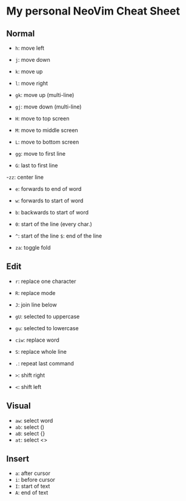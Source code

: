 # My personal NeoVim Cheat Sheet

## Normal
- `h`: move left
- `j`: move down
- `k`: move up
- `l`: move right

- `gk`: move up (multi-line) 
- `gj`: move down (multi-line) 

- `H`: move to top screen
- `M`: move to middle screen
- `L`: move to bottom screen

- `gg`: move to first line
- `G`: last to first line

-`zz`: center line

- `e`: forwards to end of word
- `w`: forwards to start of word
- `b`: backwards to start of word

- `0`: start of the line (every char.)
- `^`: start of the line `$`: end of the line

- `za`: toggle fold

## Edit
- `r`: replace one character
- `R`: replace mode

- `J`: join line below

- `gU`: selected to uppercase
- `gu`: selected to lowercase

- `ciw`: replace word
- `S`: replace whole line
- `.`: repeat last command

- `>`: shift right
- `<`: shift left

## Visual
- `aw`: select word
- `ab`: select ()
- `aB`: select {}
- `at`: select <>

## Insert
- `a`: after cursor
- `i`: before cursor
- `I`: start of text
- `A`: end of text
